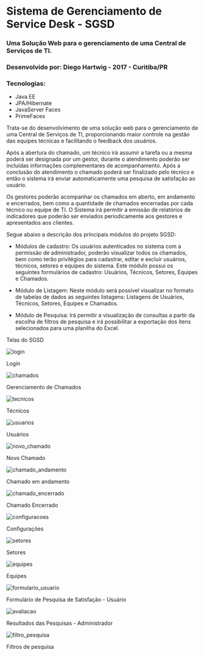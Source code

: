 # Sistema de Gerenciamento de Service Desk - SGSD
### Uma Solução Web para o gerenciamento de uma Central de Serviços de TI.
### Desenvolvido por: Diego Hartwig - 2017 - Curitiba/PR

### Tecnologias: 
* Java EE
* JPA/Hibernate 
* JavaServer Faces
* PrimeFaces

Trata-se do desenvolvimento de uma solução web para o gerenciamento de uma Central de Serviços de TI, proporcionando maior controle na gestão das equipes técnicas e facilitando o feedback dos usuários. 
	
Após a abertura do chamado, um técnico irá assumir a tarefa ou a mesma poderá ser designada por um gestor, durante o atendimento poderão ser incluídas informações complementares de acompanhamento. Após a conclusão do atendimento o chamado poderá ser finalizado pelo técnico e então o sistema irá enviar automaticamente uma pesquisa de satisfação ao usuário.

Os gestores poderão acompanhar os chamados em aberto, em andamento e encerrados, bem como a quantidade de chamados encerradas por cada técnico ou equipe de TI. O Sistema irá permitir a emissão de relatórios de indicadores que poderão ser enviados periodicamente aos gestores e apresentados aos clientes.

Segue abaixo a descrição dos principais módulos do projeto SGSD:

* Módulos de cadastro: Os usuários autenticados no sistema com a permissão de administrador, poderão visualizar todos os chamados, bem como terão privilégios para cadastrar, editar e excluir usuários, técnicos, setores e equipes do sistema. Este módulo possui os seguintes formulários de cadastro: Usuários, Técnicos, Setores, Equipes e Chamados.

* Módulo de Listagem: Neste módulo será possível visualizar no formato de tabelas de dados as seguintes listagens: Listagens de Usuários, Técnicos, Setores, Equipes e Chamados.

* Módulo de Pesquisa: Irá permitir a visualização de consultas a partir da escolha de filtros de pesquisa e irá possibilitar a exportação dos itens selecionados para uma planilha do Excel.

Telas do SGSD

![login](https://user-images.githubusercontent.com/14913257/32973287-c1bcdec4-cbdd-11e7-984c-14415ff723ab.png)

Login

![chamados](https://user-images.githubusercontent.com/14913257/32973382-414b943c-cbde-11e7-91f7-bb041cac49b5.png)

Gerenciamento de Chamados

![tecnicos](https://user-images.githubusercontent.com/14913257/32973446-abbf4caa-cbde-11e7-8c81-26eab2c58537.png)

Técnicos

![usuarios](https://user-images.githubusercontent.com/14913257/32973481-de715986-cbde-11e7-8a77-7e3aff91d2a3.png)

Usuários

![novo_chamado](https://user-images.githubusercontent.com/14913257/32973508-05516e92-cbdf-11e7-9daa-cc0e9e674346.png)

Novo Chamado

![chamado_andamento](https://user-images.githubusercontent.com/14913257/32973706-4b074f00-cbe0-11e7-8cd5-4182a54d3c94.png)

Chamado em andamento

![chamado_encerrado](https://user-images.githubusercontent.com/14913257/32973735-741426fc-cbe0-11e7-9d39-89dbcf4baadd.png)

Chamado Encerrado

![configuracoes](https://user-images.githubusercontent.com/14913257/32973555-3e579d4c-cbdf-11e7-83e0-0ee8cc9a0147.png)

Configurações

![setores](https://user-images.githubusercontent.com/14913257/32973582-66c3cba2-cbdf-11e7-888a-8c2bbc4b3fe9.png)

Setores

![equipes](https://user-images.githubusercontent.com/14913257/32973620-9bc1f50e-cbdf-11e7-873c-a9232ab40eb8.png)

Equipes

![formulario_usuario](https://user-images.githubusercontent.com/14913257/32973642-c5ca4450-cbdf-11e7-8e2f-36def1946152.png)

Formulário de Pesquisa de Satisfação - Usuário

![avaliacao](https://user-images.githubusercontent.com/14913257/32973653-e8da5ff2-cbdf-11e7-9f33-963dbc1914ca.png)

Resultados das Pesquisas - Administrador

![filtro_pesquisa](https://user-images.githubusercontent.com/14913257/32973680-1878fcbe-cbe0-11e7-8e8d-550bd4e45596.png)

Filtros de pesquisa













